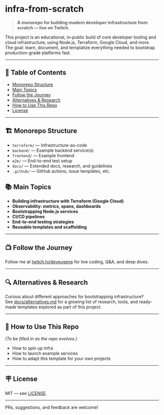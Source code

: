 # infra-from-scratch

> **A monorepo for building modern developer infrastructure from scratch — live on Twitch.**

This project is an educational, in-public build of core developer tooling and cloud infrastructure, using Node.js, Terraform, Google Cloud, and more. The goal: learn, document, and templatize everything needed to bootstrap production-grade platforms fast.

---

## 📑 Table of Contents

- [Monorepo Structure](#-monorepo-structure)
- [Main Topics](#-main-topics)
- [Follow the Journey](#-follow-the-journey)
- [Alternatives & Research](#-alternatives--research)
- [How to Use This Repo](#-how-to-use-this-repo)
- [License](#-license)

---

## 🏗️ Monorepo Structure

- `terraform/` — Infrastructure-as-code
- `backend/` — Example backend service(s)
- `frontend/` — Example frontend
- `e2e/` — End-to-end test setup
- `docs/` — Extended docs, research, and guidelines
- `.github/` — GitHub actions, issue templates, etc.


## 📚 Main Topics

- **Building infrastructure with Terraform (Google Cloud)**
- **Observability: metrics, spans, dashboards**
- **Bootstrapping Node.js services**
- **CI/CD pipelines**
- **End-to-end testing strategies**
- **Reusable templates and scaffolding**

---

## 📺 Follow the Journey

Follow me at [twitch.tv/deveugene](https://twitch.tv/deveugene) for live coding, Q&A, and deep dives.

---

## 🔍 Alternatives & Research

Curious about different approaches for bootstrapping infrastructure?  
See [docs/alternatives.md](./docs/alternatives.md) for a growing list of research, tools, and ready-made templates explored as part of this project.

---


## 📂 How to Use This Repo

*(To be filled in as the repo evolves.)*  
- How to spin up infra
- How to launch example services  
- How to adapt this template for your own projects

---

## 🪧 License

MIT — see [LICENSE](./LICENSE).

---

PRs, suggestions, and feedback are welcome!
